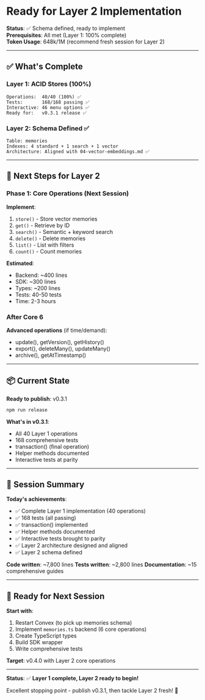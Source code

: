 # Ready for Layer 2 Implementation

**Status**: ✅ Schema defined, ready to implement  
**Prerequisites**: All met (Layer 1: 100% complete)  
**Token Usage**: 648k/1M (recommend fresh session for Layer 2)

---

## ✅ What's Complete

### Layer 1: ACID Stores (100%)

```
Operations:  40/40 (100%) ✅
Tests:       168/168 passing ✅
Interactive: 46 menu options ✅
Ready for:   v0.3.1 release ✅
```

### Layer 2: Schema Defined ✅

```
Table: memories
Indexes: 4 standard + 1 search + 1 vector
Architecture: Aligned with 04-vector-embeddings.md ✅
```

---

## 🎯 Next Steps for Layer 2

### Phase 1: Core Operations (Next Session)

**Implement**:

1. `store()` - Store vector memories
2. `get()` - Retrieve by ID
3. `search()` - Semantic + keyword search
4. `delete()` - Delete memories
5. `list()` - List with filters
6. `count()` - Count memories

**Estimated**:

- Backend: ~400 lines
- SDK: ~300 lines
- Types: ~200 lines
- Tests: 40-50 tests
- Time: 2-3 hours

### After Core 6

**Advanced operations** (if time/demand):

- update(), getVersion(), getHistory()
- export(), deleteMany(), updateMany()
- archive(), getAtTimestamp()

---

## 📦 Current State

**Ready to publish**: v0.3.1

```powershell
npm run release
```

**What's in v0.3.1**:

- All 40 Layer 1 operations
- 168 comprehensive tests
- transaction() (final operation)
- Helper methods documented
- Interactive tests at parity

---

## 📝 Session Summary

**Today's achievements**:

- ✅ Complete Layer 1 implementation (40 operations)
- ✅ 168 tests (all passing)
- ✅ transaction() implemented
- ✅ Helper methods documented
- ✅ Interactive tests brought to parity
- ✅ Layer 2 architecture designed and aligned
- ✅ Layer 2 schema defined

**Code written**: ~7,800 lines
**Tests written**: ~2,800 lines
**Documentation**: ~15 comprehensive guides

---

## 🚀 Ready for Next Session

**Start with**:

1. Restart Convex (to pick up memories schema)
2. Implement `memories.ts` backend (6 core operations)
3. Create TypeScript types
4. Build SDK wrapper
5. Write comprehensive tests

**Target**: v0.4.0 with Layer 2 core operations

---

**Status**: ✅ **Layer 1 complete, Layer 2 ready to begin!**

Excellent stopping point - publish v0.3.1, then tackle Layer 2 fresh! 🚀
